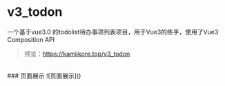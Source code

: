 # v3_todon
一个基于vue3.0 的todolist待办事项列表项目，用于Vue3的练手，使用了Vue3 Composition API

> 预览：https://kamiikore.top/v3_todon

<br>
### 页面展示
![页面展示]()
